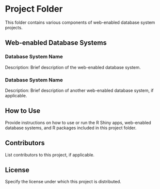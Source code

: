 # Project Folder

This folder contains various components of web-enabled database system projects.

## Web-enabled Database Systems

### Database System Name
Description: Brief description of the web-enabled database system.

### Database System Name
Description: Brief description of another web-enabled database system, if applicable.

## How to Use

Provide instructions on how to use or run the R Shiny apps, web-enabled database systems, and R packages included in this project folder.

## Contributors

List contributors to this project, if applicable.

## License

Specify the license under which this project is distributed.
